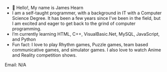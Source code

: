 - 👋 Hello!, My name is James Hearn 
- I am a self-taught programmer, with a background in IT with a Computer Science Degree. It has been a few years since I've been in the field, but I am excited and eager to get back to the grind of computer programming.  
-  I’m currently learning HTML, C++, VisualBasic.Net, MySQL, JavaScript, and Python
-  Fun fact: I love to play Rhythm games, Puzzle games, team based communicative games, and simulator games. I also love to watch Anime and Reality competition shows.

Email: N/A  

<!---
sponsquar9/sponsquar9 is a ✨ special ✨ repository because its `README.md` (this file) appears on your GitHub profile.
You can click the Preview link to take a look at your changes.
--->
